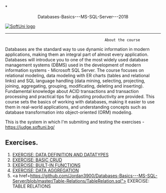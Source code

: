 *<p align="center"> Databases-Basics---MS-SQL-Server---2018<p>
<a href="https://softuni.bg/trainings/1747/databases-basics-mssql-server-september-2017">  ![SoftUni logo][logo] <a/>

[logo]: http://innovationstarterbox.bg/wp-content/uploads/2016/05/Softuni_logo_trasparent.png "Logo Title Text 2"

---

                                                 About the course

Databases are the standard way to use dynamic information in modern applications, making them an integral part of almost every application.
Databases will introduce you to one of the most widely used database management systems (DBMS) used in the development of modern information systems - Microsoft SQL Server. The course focuses on relational modeling, data modeling with ER charts (tables and relational links) and SQL language handling (data mining, selecting, projecting, joining, aggregating, grouping, modificating, deleting and inserting). Fundamental knowledge about ACID transactions and transaction processing and practical tips for adjusting productivity are provided.
This course sets the basics of working with databases, making it easier to use them in real-world applications, and understanding concepts such as database transformation into object-oriented (ORM) modeling.

This is the system in which I'm submiting and testing the exercises - https://judge.softuni.bg/


## Exercises.
1. <a href="https://github.com/Jordan3900/Databases-Basics---MS-SQL-Server/tree/master/Data-Definition-and-Data-Types"> EXERCISE: DATA DEFINITION AND DATATYPES </a> 
2. <a href="https://github.com/Jordan3900/Databases-Basics---MS-SQL-Server/tree/master/Basic-CRUD"> EXERCISE: BASIC CRUD</a> 
3. <a href="https://github.com/Jordan3900/Databases-Basics---MS-SQL-Server/blob/master/Built-in---Function/Built-In%20Function.sql"> EXERCISE: BUILT-IN FUNCTIONS </a>
4. <a href="https://github.com/Jordan3900/Databases-Basics---MS-SQL-Server/blob/master/Data-Aggregation/Data-Aggregation.sql"> EXERCISE: DATA AGGREGATION </a>
5. <a href=https://github.com/Jordan3900/Databases-Basics---MS-SQL-Server/blob/master/Table-Relations/TableRelation.sql"> EXERCISE: TABLE RELATIONS </a>
